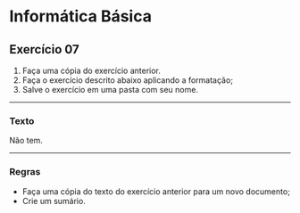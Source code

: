 # Informática Básica

## Exercício 07

1. Faça uma cópia do exercício anterior.
2. Faça o exercício descrito abaixo aplicando a formatação;
3. Salve o exercício em uma pasta com seu nome.

---
### Texto

Não tem.

---
### Regras

* Faça uma cópia do texto do exercício anterior para um novo documento;
* Crie um sumário.


